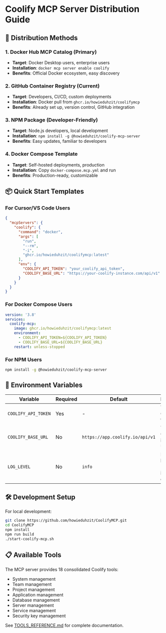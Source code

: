 # Coolify MCP Server Distribution Guide

## 🚀 Distribution Methods

### 1. Docker Hub MCP Catalog (Primary)
- **Target**: Docker Desktop users, enterprise users
- **Installation**: `docker mcp server enable coolify`
- **Benefits**: Official Docker ecosystem, easy discovery

### 2. GitHub Container Registry (Current)
- **Target**: Developers, CI/CD, custom deployments
- **Installation**: Docker pull from `ghcr.io/howieduhzit/coolifymcp`
- **Benefits**: Already set up, version control, GitHub integration

### 3. NPM Package (Developer-Friendly)
- **Target**: Node.js developers, local development
- **Installation**: `npm install -g @howieduhzit/coolify-mcp-server`
- **Benefits**: Easy updates, familiar to developers

### 4. Docker Compose Template
- **Target**: Self-hosted deployments, production
- **Installation**: Copy `docker-compose.mcp.yml` and run
- **Benefits**: Production-ready, customizable

## 📦 Quick Start Templates

### For Cursor/VS Code Users
```json
{
  "mcpServers": {
    "coolify": {
      "command": "docker",
      "args": [
        "run",
        "--rm",
        "-i",
        "ghcr.io/howieduhzit/coolifymcp:latest"
      ],
      "env": {
        "COOLIFY_API_TOKEN": "your_coolify_api_token",
        "COOLIFY_BASE_URL": "https://your-coolify-instance.com/api/v1"
      }
    }
  }
}
```

### For Docker Compose Users
```yaml
version: '3.8'
services:
  coolify-mcp:
    image: ghcr.io/howieduhzit/coolifymcp:latest
    environment:
      - COOLIFY_API_TOKEN=${COOLIFY_API_TOKEN}
      - COOLIFY_BASE_URL=${COOLIFY_BASE_URL}
    restart: unless-stopped
```

### For NPM Users
```bash
npm install -g @howieduhzit/coolify-mcp-server
```

## 🔧 Environment Variables

| Variable | Required | Default | Description |
|----------|----------|---------|-------------|
| `COOLIFY_API_TOKEN` | Yes | - | Your Coolify API token |
| `COOLIFY_BASE_URL` | No | `https://app.coolify.io/api/v1` | Your Coolify instance URL |
| `LOG_LEVEL` | No | `info` | Logging level (debug, info, warn, error) |

## 🛠️ Development Setup

For local development:
```bash
git clone https://github.com/howieduhzit/CoolifyMCP.git
cd CoolifyMCP
npm install
npm run build
./start-coolify-mcp.sh
```

## 📋 Available Tools

The MCP server provides 18 consolidated Coolify tools:
- System management
- Team management  
- Project management
- Application management
- Database management
- Server management
- Service management
- Security key management

See [TOOLS_REFERENCE.md](./TOOLS_REFERENCE.md) for complete documentation.
